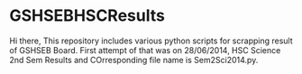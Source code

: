 GSHSEBHSCResults
================
Hi there,
This repository includes various python scripts for scrapping result of GSHSEB Board.
First attempt of that was on 28/06/2014, HSC Science 2nd Sem Results and COrresponding file name is Sem2Sci2014.py.

